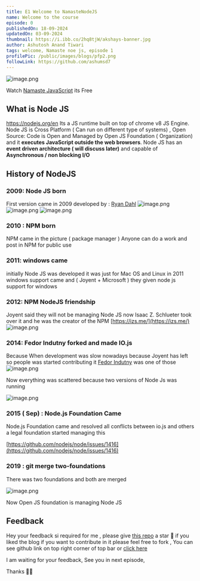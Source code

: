 ```yaml
---
title: E1 Welcome to NamasteNodeJS
name: Welcome to the course
episode: 0
publishedOn: 18-09-2024
updatedOn: 03-09-2024
thumbnail: https://i.ibb.co/2hq8tjW/akshays-banner.jpg
author: Ashutosh Anand Tiwari
tags: welcome, Namaste noe js, episode 1
profilePic: /public/images/blogs/pfp2.png
followLink: https://github.com/ashumsd7
---
```


![image.png](https://i.ibb.co/2MJPG76/1.jpg)

Watch [Namaste JavaScript](https://namastedev.com/learn/namaste-javascript) its Free





## What is Node JS
https://nodejs.org/en
Its a JS runtime  built on top of chrome v8 JS Engine. Node JS is Cross Platform ( Can run on different type of systems) , Open Source: Code is Open and Managed by Open JS Foundation ( Organization)
 and it **executes JavaScript outside the web browsers**. Node JS has an **event driven architecture ( will discuss later)** and capable of **Asynchronous / non blocking I/O**

## History of NodeJS
### 2009:  Node JS born
First version came in 2009
developed by : [Ryan Dahl](https://en.wikipedia.org/wiki/Ryan_Dahl)
![image.png](https://i.ibb.co/fqBxHrG/2.jpg)
![image.png](https://i.ibb.co/CmLDDGx/3.jpg)
![image.png](https://i.ibb.co/5nLd5nV/4.jpg)

### 2010 :  NPM born
NPM came in the picture ( package manager )
Anyone can do a work and post in NPM for public use

### 2011: windows came
initially Node JS was developed it was just for Mac OS and Linux
in 2011 windows support came and ( Joyent + Microsoft ) they given
node js support for windows

### 2012: NPM NodeJS friendship
Joyent said they will not be managing Node JS now
Isaac Z. Schlueter  took over it and he was the creator of the NPM
[https://izs.me/](https://izs.me/)
![image.png](https://i.ibb.co/HnWLn7b/5.jpg)

### 2014:  Fedor Indutny forked and made IO.js
Because When development was slow nowadays because Joyent  has left
so people was started contributing it
 [Fedor Indutny](https://github.com/indutny) was one of those
![image.png](https://i.ibb.co/wRGRzGK/6.jpg)

Now everything was scattered because two versions of Node Js was running

![image.png](https://i.ibb.co/QJpyyK1/7.jpg)

### 2015 ( Sep) : Node.js Foundation Came

Node.js Foundation came and resolved all conflicts between io.js and others
a legal foundation started managing this

[https://github.com/nodejs/node/issues/1416](https://github.com/nodejs/node/issues/1416)

### 2019 : git merge two-foundations

There was two foundations and both are merged

![image.png](https://i.ibb.co/Thr37cH/8.jpg)

Now Open JS foundation is managing Node JS

## Feedback

Hey your feedback si required for me , please give  [this repo](https://github.com/ashumsd7/ashu-new-portfolio-website/blob/main/src/data/mardown/notes/namaste-node-js-s1-by-as/e1.js) a star 🌟 if you liked the blog
if you want to contribute in it please feel free to fork , You can see github link on top right corner of top bar or  [click here](https://github.com/ashumsd7/ashu-new-portfolio-website/blob/main/src/data/mardown/notes/namaste-node-js-s1-by-as/e1.js)

I am waiting for your feedback, See you in next episode,

Thanks 👋🏻
